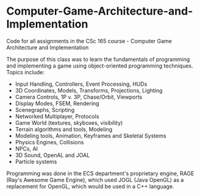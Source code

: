 # Computer-Game-Architecture-and-Implementation
Code for all assignments in the CSc 165 course - Computer Game Architecture and Implementation

The purpose of this class was to learn the fundamentals of programming and implementing a game using object-oriented programming techniques.
Topics include:
 - Input Handling, Controllers, Event Processing, HUDs
 - 3D Coordinates, Models, Transforms, Projections, Lighting
 - Camera Controls, 1P v. 3P, Chase/Orbit, Viewports
 - Display Modes, FSEM, Rendering
 - Scenegraphs, Scripting
 - Networked Multiplayer, Protocols
 - Game World (textures, skyboxes, visibility)
 - Terrain algorithms and tools, Modeling
 - Modeling tools, Animation, Keyframes and Skeletal Systems
 - Physics Engines, Collisions
 - NPCs, AI
 - 3D Sound, OpenAL and JOAL
 - Particle systems
 
 Programming was done in the ECS department's proprietary engine, RAGE (Ray's Awesome Game Engine), which used JOGL (Java OpenGL) as a replacement for OpenGL, which would be used in a C++ language.
